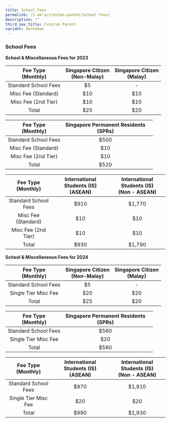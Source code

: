 ```yaml
---
title: School Fees
permalink: /i-am-a/crestan-parent/school-fees/
description: ""
third_nav_title: Crestan Parent
variant: markdown
---
```

### School Fees

**School &amp; Miscellaneous Fees for 2023**

| Fee Type<br>(Monthly) | Singapore Citizen<br>(Non-Malay) | Singapore Citizen<br>(Malay) |
|:---:|:---:|:---:|
| Standard School Fees | $5 | - |
| Misc Fee (Standard) | $10 | $10 |
| Misc Fee (2nd Tier) | $10 | $10 |
|  Total | $25 | $20 |

| Fee Type<br>(Monthly) | Singapore Permanent Residents<br>(SPRs) |  |
|:---:|:---:|:---:|
| Standard School Fees | $500 |  |
| Misc Fee (Standard) | $10 |  |
| Misc Fee (2nd Tier) | $10 |  |
|  Total | $520 |  |

| Fee Type<br>(Monthly) | International Students (IS)<br>(ASEAN) | International Students (IS)<br>(Non - ASEAN) |
|:---:|:---:|:---:|
| Standard School Fees | $910 | $1,770 |
| Misc Fee (Standard) | $10 | $10 |
| Misc Fee (2nd Tier) | $10 | $10 |
|  Total | $930 | $1,790 |


**School &amp; Miscellaneous Fees for 2024**

| Fee Type<br>(Monthly) | Singapore Citizen<br>(Non-Malay) | Singapore Citizen<br>(Malay) |
|:---:|:---:|:---:|
| Standard School Fees | $5 | - |
| Single Tier Misc Fee | $20 | $20 |
|  Total | $25 | $20 |

| Fee Type<br>(Monthly) | Singapore Permanent Residents<br>(SPRs) |  |
|:---:|:---:|:---:|
| Standard School Fees | $560 |  |
| Single Tier Misc Fee | $20 |  |
|  Total | $580 |  |

| Fee Type<br>(Monthly) | International Students (IS)<br>(ASEAN) | International Students (IS)<br>(Non - ASEAN) |
|:---:|:---:|:---:|
| Standard School Fees | $970 | $1,910 |
| Single Tier Misc Fee | $20 | $20 |
|  Total | $990 | $1,930 |